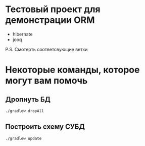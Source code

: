 # Тестовый проект для демонстрации ORM

- hibernate 
- jooq

P.S. Смотерть соответсвующие ветки

# Некоторые команды, которое могут вам помочь

## Дропнуть БД
```bash
./gradlew dropAll
```

## Построить схему СУБД
```bash
./gradlew update
```